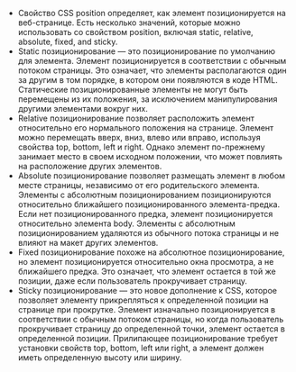 - Свойство CSS position определяет, как элемент позиционируется на веб-странице. Есть несколько значений, которые можно использовать со свойством position, включая static, relative, absolute, fixed, and sticky.
- Static позиционирование — это позиционирование по умолчанию для элемента. Элемент позиционируется в соответствии с обычным потоком страницы. Это означает, что элементы располагаются один за другим в том порядке, в котором они появляются в коде HTML. Статические позиционированные элементы не могут быть перемещены из их положения, за исключением манипулирования другими элементами вокруг них.
- Relative позиционирование позволяет расположить элемент относительно его нормального положения на странице. Элемент можно перемещать вверх, вниз, влево или вправо, используя свойства top, bottom, left и right. Однако элемент по-прежнему занимает место в своем исходном положении, что может повлиять на расположение других элементов.
- Absolute позиционирование позволяет размещать элемент в любом месте страницы, независимо от его родительского элемента. Элементы с абсолютным позиционированием позиционируются относительно ближайшего позиционированного элемента-предка. Если нет позиционированного предка, элемент позиционируется относительно элемента body. Элементы с абсолютным позиционированием удаляются из обычного потока страницы и не влияют на макет других элементов.
- Fixed позиционирование похоже на абсолютное позиционирование, но элемент позиционируется относительно окна просмотра, а не ближайшего предка. Это означает, что элемент остается в той же позиции, даже если пользователь прокручивает страницу.
- Sticky позиционирование — это новое дополнение к CSS, которое позволяет элементу прикрепляться к определенной позиции на странице при прокрутке. Элемент изначально позиционируется в соответствии с обычным потоком страницы, но когда пользователь прокручивает страницу до определенной точки, элемент остается в определенной позиции. Прилипающее позиционирование требует установки свойств top, bottom, left или right, а элемент должен иметь определенную высоту или ширину.